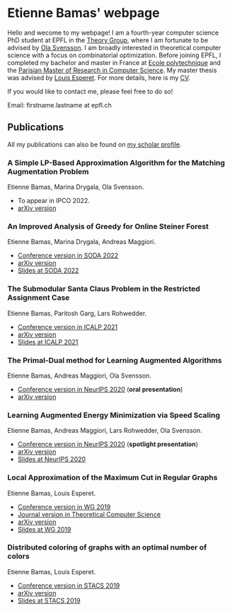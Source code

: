 # Etienne Bamas' webpage

Hello and wecome to my webpage! I am a fourth-year computer science PhD student at EPFL in the [Theory Group](https://theory.epfl.ch/), where I am fortunate to be advised by [Ola Svensson](https://theory.epfl.ch/osven/). I am broadly interested in theoretical computer science with a focus on combinatorial optimization. Before joining EPFL, I completed my bachelor and master in France at [Ecole polytechnique](https://www.polytechnique.edu/en) and the [Parisian Master of Research in Computer Science](https://wikimpri.dptinfo.ens-cachan.fr/doku.php). My master thesis was advised by [Louis Esperet](https://oc.g-scop.grenoble-inp.fr/esperet/). For more details, here is my [CV](pdf/Simple_CV2.pdf).

If you would like to contact me, please feel free to do so!

Email: firstname.lastname at epfl.ch


## Publications

All my publications can also be found on [my scholar profile](https://scholar.google.com/citations?user=Cu8EcIAAAAAJ&).

### A Simple LP-Based Approximation Algorithm for the Matching Augmentation Problem
Etienne Bamas, Marina Drygala, Ola Svensson.
* To appear in IPCO 2022.
* [arXiv version](https://arxiv.org/pdf/2202.07283.pdf)

### An Improved Analysis of Greedy for Online Steiner Forest
Etienne Bamas, Marina Drygala, Andreas Maggiori.  
* [Conference version in SODA 2022](https://epubs.siam.org/doi/abs/10.1137/1.9781611977073.125)
* [arXiv version](https://arxiv.org/pdf/2111.10086.pdf)
* [Slides at SODA 2022](/pdf/SODA22_presentation.pdf)

### The Submodular Santa Claus Problem in the Restricted Assignment Case
Etienne Bamas, Paritosh Garg, Lars Rohwedder.
* [Conference version in ICALP 2021](https://drops.dagstuhl.de/opus/volltexte/2021/14091/)
* [arXiv version](https://arxiv.org/pdf/2011.06939.pdf)
* [Slides at ICALP 2021](/pdf/ICALP_21_presentation.pdf)

### The Primal-Dual method for Learning Augmented Algorithms
Etienne Bamas, Andreas Maggiori, Ola Svensson.
* [Conference version in NeurIPS 2020](https://proceedings.neurips.cc/paper/2020/hash/e834cb114d33f729dbc9c7fb0c6bb607-Abstract.html) (**oral presentation**)
* [arXiv version](https://arxiv.org/pdf/2010.11632.pdf)

### Learning Augmented Energy Minimization via Speed Scaling
Etienne Bamas, Andreas Maggiori, Lars Rohwedder, Ola Svensson.
* [Conference version in NeurIPS 2020](https://proceedings.neurips.cc/paper/2020/hash/af94ed0d6f5acc95f97170e3685f16c0-Abstract.html) (**spotlight presentation**)
* [arXiv version](https://arxiv.org/pdf/2010.11629.pdf)
* [Slides at NeurIPS 2020](/pdf/NeurIPS_LAS.pdf)

### Local Approximation of the Maximum Cut in Regular Graphs
Etienne Bamas, Louis Esperet.
* [Conference version in WG 2019](https://link.springer.com/chapter/10.1007/978-3-030-30786-8_6)
* [Journal version in Theoretical Computer Science](https://www.sciencedirect.com/science/article/pii/S0304397520301596)
* [arXiv version](https://arxiv.org/pdf/1902.04899.pdf)
* [Slides at WG 2019](/pdf/WG2019.pdf)

### Distributed coloring of graphs with an optimal number of colors
Etienne Bamas, Louis Esperet.
* [Conference version in STACS 2019](https://drops.dagstuhl.de/opus/volltexte/2019/10249/)
* [arXiv version](https://arxiv.org/pdf/1809.08140.pdf)
* [Slides at STACS 2019](/pdf/stacs2019.pdf)
